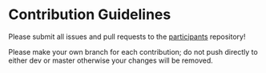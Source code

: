 # Contribution Guidelines

Please submit all issues and pull requests to the [participants](https://github.com/SepulchreSoftware-Matt/participants) repository!

Please make your own branch for each contribution; do not push directly to either dev or master otherwise your changes will be removed.
